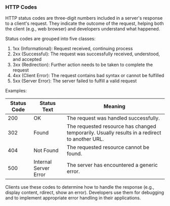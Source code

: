 ### HTTP Codes

HTTP status codes are three-digit numbers included in a server's response to a client's request. They indicate the outcome of the request, helping both the client (e.g., web browser) and developers understand what happened.

Status codes are grouped into five classes:

1. 1xx (Informational): Request received, continuing process
2. 2xx (Successful): The request was successfully received, understood, and accepted
3. 3xx (Redirection): Further action needs to be taken to complete the request
4. 4xx (Client Error): The request contains bad syntax or cannot be fulfilled
5. 5xx (Server Error): The server failed to fulfill a valid request

Examples:

| Status Code | Status Text           | Meaning                                                                                       |
| ----------- | --------------------- | --------------------------------------------------------------------------------------------- |
| 200         | OK                    | The request was handled successfully.                                                         |
| 302         | Found                 | The requested resource has changed temporarily. Usually results in a redirect to another URL. |
| 404         | Not Found             | The requested resource cannot be found.                                                       |
| 500         | Internal Server Error | The server has encountered a generic error.                                                   |

Clients use these codes to determine how to handle the response (e.g., display content, rdirect, show an error). Developers use them for debugging and to implement appropriate error handling in their applications.
